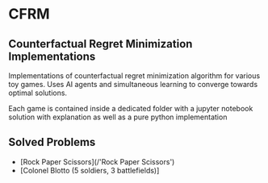 # CFRM
## Counterfactual Regret Minimization Implementations
Implementations of counterfactual regret minimization algorithm for various toy games. 
Uses AI agents and simultaneous learning to converge towards  optimal solutions.

Each game is contained inside a dedicated folder with a jupyter notebook solution with explanation as well as a pure python implementation

## Solved Problems
- [Rock Paper Scissors](/'Rock Paper Scissors')
- [Colonel Blotto (5 soldiers, 3 battlefields)]
